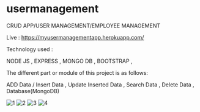 ﻿# usermanagement
 
 
CRUD APP/USER MANAGEMENT/EMPLOYEE MANAGEMENT

Live : https://myusermanagementapp.herokuapp.com/

Technology used :

NODE JS ,
EXPRESS , 
MONGO DB , 
BOOTSTRAP , 

The different part or module of this project is as follows:

ADD Data / Insert Data ,
Update Inserted Data ,
Search Data ,
Delete Data ,
Database(MongoDB)

![1](https://user-images.githubusercontent.com/70934221/176419846-d5eabf65-a61e-4211-bed3-f4eb3f6baa26.png)
![2](https://user-images.githubusercontent.com/70934221/176419829-037a31a7-2de0-4bb6-90e7-b57c4e3c64f4.png)
![3](https://user-images.githubusercontent.com/70934221/176419838-7af36b50-6aea-4216-ab21-737682e575b6.png)
![4](https://user-images.githubusercontent.com/70934221/176419842-5f1a5258-51f9-46b3-b6f8-d51410c0388e.png)



